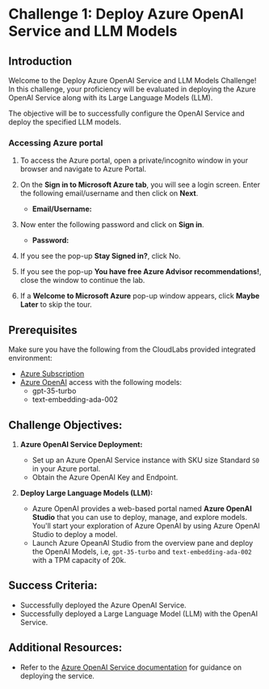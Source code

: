 # Challenge 1: Deploy Azure OpenAI Service and LLM Models

## Introduction

Welcome to the Deploy Azure OpenAI Service and LLM Models Challenge! In this challenge, your proficiency will be evaluated in deploying the Azure OpenAI Service along with its Large Language Models (LLM). 

The objective will be to successfully configure the OpenAI Service and deploy the specified LLM models.

### Accessing Azure portal

1. To access the Azure portal, open a private/incognito window in your browser and navigate to Azure Portal.

1. On the **Sign in to Microsoft Azure tab**, you will see a login screen. Enter the following email/username and then click on **Next**.

   - **Email/Username:** <inject key="AzureAdUserEmail"></inject>

1. Now enter the following password and click on **Sign in**.

   - **Password:** <inject key="AzureAdUserPassword"></inject>

1. If you see the pop-up **Stay Signed in?**, click No.

1. If you see the pop-up **You have free Azure Advisor recommendations!**, close the window to continue the lab.

1. If a **Welcome to Microsoft Azure** pop-up window appears, click **Maybe Later** to skip the tour.

## Prerequisites

Make sure you have the following from the CloudLabs provided integrated environment:
- [Azure Subscription](https://azure.microsoft.com/en-us/free/)
- [Azure OpenAI](https://aka.ms/oai/access) access with the following models:
  - gpt-35-turbo
  - text-embedding-ada-002

## Challenge Objectives:

1. **Azure OpenAI Service Deployment:**
   - Set up an Azure OpenAI Service instance with SKU size Standard `S0` in your Azure portal.
   - Obtain the Azure OpenAI Key and Endpoint.

2. **Deploy Large Language Models (LLM):**
   - Azure OpenAI provides a web-based portal named **Azure OpenAI Studio** that you can use to deploy, manage, and explore models. You'll start your exploration of Azure OpenAI by using Azure OpenAI Studio to deploy a model.
   - Launch Azure OpeanAI Studio from the overview pane and deploy the OpenAI Models, i.e, `gpt-35-turbo` and `text-embedding-ada-002` with a TPM capacity of 20k.

## Success Criteria:

- Successfully deployed the Azure OpenAI Service.
- Successfully deployed a Large Language Model (LLM) with the OpenAI Service.

## Additional Resources:

- Refer to the [Azure OpenAI Service documentation](https://learn.microsoft.com/en-us/azure/ai-services/openai/) for guidance on deploying the service.
